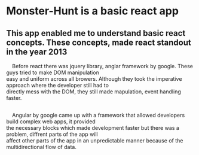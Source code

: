 # Monster-Hunt is a basic react app

## This app enabled me to understand basic react concepts. These concepts, made react standout in the year 2013 <br/>
&nbsp; &nbsp; Before react there was jquery library, anglar framework by google. These guys tried to make DOM manipulation <br/> easy and 
uniform across all browers. Although they took the imperative approach where the developer still had to <br/>directly mess 
with the DOM, they still made mapulation, event handling faster.<br/>
##
&nbsp; &nbsp; Angular by google came up with a framework that allowed developers build complex web apps, it provided <br/>
the necessary blocks which made development faster but there was a problem, diffrent parts of the app will <br/> affect other 
parts of the app in an unpredictable manner because of the multidirectional flow of data.
